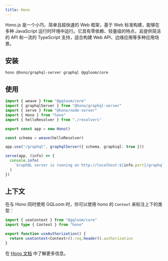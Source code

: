 ```yaml
---
title: Hono
---
```


Hono.js 是一个小巧、简单且超快速的 Web 框架，基于 Web 标准构建，能够在多种 JavaScript 运行时环境中运行。它具有零依赖、轻量级的特点，且提供简洁的 API 和一流的 TypeScript 支持，适合构建 Web API、边缘应用等多种应用场景。

## 安装

```package-install
hono @hono/graphql-server graphql @gqloom/core
```

## 使用

```ts
import { weave } from "@gqloom/core"
import { graphqlServer } from "@hono/graphql-server"
import { serve } from "@hono/node-server"
import { Hono } from "hono"
import { helloResolver } from "./resolvers"

export const app = new Hono()

const schema = weave(helloResolver)

app.use("/graphql", graphqlServer({ schema, graphiql: true }))

serve(app, (info) => {
  console.info(
    `GraphQL server is running on http://localhost:${info.port}/graphql`
  )
})
```

## 上下文

在与 Hono 同时使用 GQLoom 时，你可以使用 hono 的 `Context` 来标注上下的类型：

```ts
import { useContext } from "@gqloom/core"
import type { Context } from "hono"

export function useAuthorization() {
  return useContext<Context>().req.header().authorization
}
```

在 [Hono 文档](https://hono.dev/docs/api/context) 中了解更多信息。